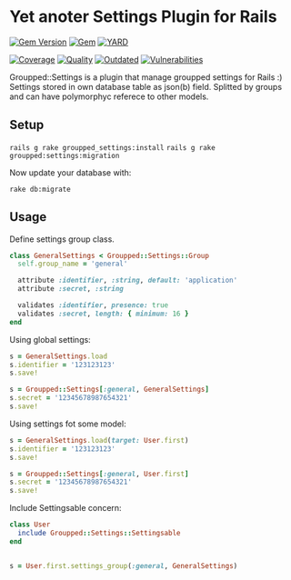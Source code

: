 # Yet anoter Settings Plugin for Rails

[![Gem Version](https://badge.fury.io/rb/groupped_settings.svg)](https://rubygems.org/gems/groupped_settings)
[![Gem](https://img.shields.io/gem/dt/groupped_settings.svg)](https://rubygems.org/gems/groupped_settings/versions)
[![YARD](https://badgen.net/badge/YARD/doc/blue)](http://www.rubydoc.info/gems/groupped_settings)


[![Coverage](https://lysander.rnds.pro/api/v1/badges/gs_coverage.svg)](https://lysander.x.rnds.pro/api/v1/badges/gs_coverage.html)
[![Quality](https://lysander.rnds.pro/api/v1/badges/gs_quality.svg)](https://lysander.x.rnds.pro/api/v1/badges/gs_quality.html)
[![Outdated](https://lysander.rnds.pro/api/v1/badges/gs_outdated.svg)](https://lysander.x.rnds.pro/api/v1/badges/gs_outdated.html)
[![Vulnerabilities](https://lysander.rnds.pro/api/v1/badges/gs_vulnerable.svg)](https://lysander.x.rnds.pro/api/v1/badges/gs_vulnerable.html)


Groupped::Settings is a plugin that manage groupped settings for Rails :) Settings stored in own database table as json(b) field. Splitted by groups and can have polymorphyc referece to other models.

## Setup

`rails g rake groupped_settings:install`
`rails g rake groupped:settings:migration`

Now update your database with:

`rake db:migrate`

## Usage

Define settings group class.
```ruby
class GeneralSettings < Groupped::Settings::Group
  self.group_name = 'general'

  attribute :identifier, :string, default: 'application'
  attribute :secret, :string

  validates :identifier, presence: true
  validates :secret, length: { minimum: 16 }
end
```

Using global settings:
```ruby
s = GeneralSettings.load
s.identifier = '123123123'
s.save!

s = Groupped::Settings[:general, GeneralSettings]
s.secret = '12345678987654321'
s.save!
```


Using settings fot some model:
```ruby
s = GeneralSettings.load(target: User.first)
s.identifier = '123123123'
s.save!

s = Groupped::Settings[:general, User.first]
s.secret = '12345678987654321'
s.save!
```

Include Settingsable concern:

```ruby
class User
  include Groupped::Settings::Settingsable
end


s = User.first.settings_group(:general, GeneralSettings)
```
